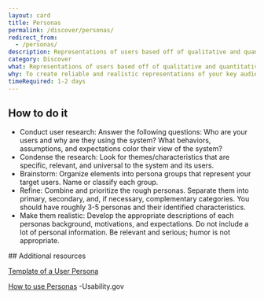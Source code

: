 ```yaml
---
layout: card
title: Personas
permalink: /discover/personas/
redirect_from:
  - /personas/
description: Representations of users based off of qualitative and quantitative user research.
category: Discover
what: Representations of users based off of qualitative and quantitative user research.
why: To create reliable and realistic representations of your key audience segments for reference
timeRequired: 1-2 days
---
```


## How to do it

- Conduct user research: Answer the following questions: Who are your users and why are they using the system? What behaviors, assumptions, and expectations color their view of the system?
- Condense the research: Look for themes/characteristics that are specific, relevant, and universal to the system and its users.
- Brainstorm: Organize elements into persona groups that represent your target users. Name or classify each group.
- Refine: Combine and prioritize the rough personas. Separate them into primary, secondary, and, if necessary, complementary categories. You should have roughly 3-5 personas and their identified characteristics.
- Make them realistic: Develop the appropriate descriptions of each personas background, motivations, and expectations. Do not include a lot of personal information. Be relevant and serious; humor is not appropriate.

<section class="method--section method--section--additional-resources" markdown="1">
## Additional resources

<a href ="https://www.figma.com/file/KXyOex2lUeb2BxK3EecRdDM6/user-persona-template?node-id=0%3A1">Template of a User Persona</a>

<a href="https://www.usability.gov/how-to-and-tools/methods/personas.html">How to use Personas</a> -Usability.gov
</section>

